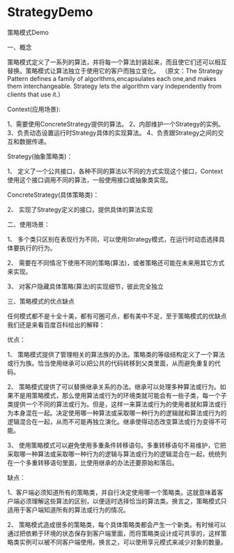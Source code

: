 # StrategyDemo
策略模式Demo

一、概念

策略模式定义了一系列的算法，并将每一个算法封装起来，而且使它们还可以相互替换。策略模式让算法独立于使用它的客户而独立变化。
（原文：The Strategy Pattern defines a family of algorithms,encapsulates each one,and makes them interchangeable. Strategy lets the algorithm vary independently from clients that use it.）

Context(应用场景):

1、需要使用ConcreteStrategy提供的算法。
2、内部维护一个Strategy的实例。
3、负责动态设置运行时Strategy具体的实现算法。
4、负责跟Strategy之间的交互和数据传递。

Strategy(抽象策略类)：

1、 定义了一个公共接口，各种不同的算法以不同的方式实现这个接口，Context使用这个接口调用不同的算法，一般使用接口或抽象类实现。

ConcreteStrategy(具体策略类)：

2、 实现了Strategy定义的接口，提供具体的算法实现

二、使用场景：

1、 多个类只区别在表现行为不同，可以使用Strategy模式，在运行时动态选择具体要执行的行为。

2、 需要在不同情况下使用不同的策略(算法)，或者策略还可能在未来用其它方式来实现。

3、 对客户隐藏具体策略(算法)的实现细节，彼此完全独立


三、策略模式的优点缺点

任何模式都不是十全十美，都有可圈可点，都有美中不足，至于策略模式的优缺点我们还是来看百度百科给出的解释：

优点：

1、 策略模式提供了管理相关的算法族的办法。策略类的等级结构定义了一个算法或行为族。恰当使用继承可以把公共的代码转移到父类里面，从而避免重复的代码。

2、 策略模式提供了可以替换继承关系的办法。继承可以处理多种算法或行为。如果不是用策略模式，那么使用算法或行为的环境类就可能会有一些子类，每一个子类提供一个不同的算法或行为。但是，这样一来算法或行为的使用者就和算法或行为本身混在一起。决定使用哪一种算法或采取哪一种行为的逻辑就和算法或行为的逻辑混合在一起，从而不可能再独立演化。继承使得动态改变算法或行为变得不可能。

3、 使用策略模式可以避免使用多重条件转移语句。多重转移语句不易维护，它把采取哪一种算法或采取哪一种行为的逻辑与算法或行为的逻辑混合在一起，统统列在一个多重转移语句里面，比使用继承的办法还要原始和落后。

缺点：

1、客户端必须知道所有的策略类，并自行决定使用哪一个策略类。这就意味着客户端必须理解这些算法的区别，以便适时选择恰当的算法类。换言之，策略模式只适用于客户端知道所有的算法或行为的情况。

2、 策略模式造成很多的策略类，每个具体策略类都会产生一个新类。有时候可以通过把依赖于环境的状态保存到客户端里面，而将策略类设计成可共享的，这样策略类实例可以被不同客户端使用。换言之，可以使用享元模式来减少对象的数量。
